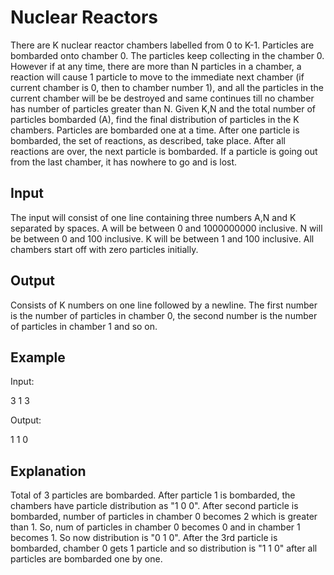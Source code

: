 # Nuclear Reactors

There are K nuclear reactor chambers labelled from 0 to K-1. Particles are bombarded onto chamber 0. The particles keep collecting in the chamber 0. 
However if at any time, there are more than N particles in a chamber, a reaction will cause 1 particle to move to the immediate next chamber
(if current chamber is 0, then to chamber number 1), and all the particles in the current chamber will be be destroyed and same continues 
till no chamber has number of particles greater than N. 
Given K,N and the total number of particles bombarded (A), find the final distribution of particles in the K chambers. Particles are bombarded one at a time. 
After one particle is bombarded, the set of reactions, as described, take place. After all reactions are over, the next particle is bombarded. 
If a particle is going out from the last chamber, it has nowhere to go and is lost.

## Input

The input will consist of one line containing three numbers A,N and K separated by spaces. 
A will be between 0 and 1000000000 inclusive. 
N will be between 0 and 100 inclusive. 
K will be between 1 and 100 inclusive. 
All chambers start off with zero particles initially.

## Output

Consists of K numbers on one line followed by a newline. 
The first number is the number of particles in chamber 0, the second number is the number of particles in chamber 1 and so on.

## Example

Input:

3
1
3

Output:

1
1 
0

## Explanation

Total of 3 particles are bombarded. After particle 1 is bombarded, the chambers have particle distribution as "1 0 0". 
After second particle is bombarded, number of particles in chamber 0 becomes 2 which is greater than 1. 
So, num of particles in chamber 0 becomes 0 and in chamber 1 becomes 1. So now distribution is "0 1 0". 
After the 3rd particle is bombarded, chamber 0 gets 1 particle and so distribution is "1 1 0" after all particles are bombarded one by one.
